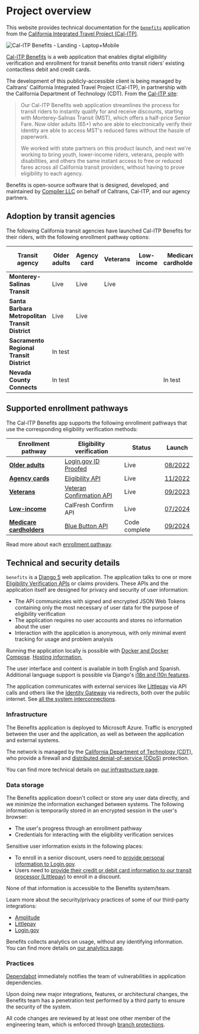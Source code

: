 # Project overview

This website provides technical documentation for the [`benefits`][benefits-repo] application from the
[California Integrated Travel Project (Cal-ITP)][calitp].

![Cal-ITP Benefits - Landing - Laptop+Mobile](https://github.com/cal-itp/benefits/assets/6279581/3f5c558b-ad45-49cd-bb51-b230c625837b)

[Cal-ITP Benefits](https://benefits.calitp.org) is a web application that enables digital eligibility verification and enrollment for transit benefits onto transit riders’ existing contactless debit and credit cards.

The development of this publicly-accessible client is being managed by Caltrans' California Integrated Travel Project (Cal-ITP), in partnership with the California Department of Technology (CDT). From the [Cal-ITP site](https://www.calitp.org/):

> Our Cal-ITP Benefits web application streamlines the process for transit riders to instantly qualify for and receive discounts, starting with Monterey-Salinas Transit (MST), which offers a half-price Senior Fare. Now older adults (65+) who are able to electronically verify their identity are able to access MST's reduced fares without the hassle of paperwork.
>
> We worked with state partners on this product launch, and next we're working to bring youth, lower-income riders, veterans, people with disabilities, and others the same instant access to free or reduced fares across all California transit providers, without having to prove eligibility to each agency.

Benefits is open-source software that is designed, developed, and maintained by <a href="https://compiler.la/" target="_blank">Compiler LLC</a> on behalf of Caltrans, Cal-ITP, and our agency partners.

## Adoption by transit agencies

The following California transit agencies have launched Cal-ITP Benefits for their riders, with the following enrollment pathway options:

| Transit agency                                  | Older adults | Agency card | Veterans | Low-income | Medicare cardholders | Initial agency launch |
| ----------------------------------------------- | ------------ | ----------- | -------- | ---------- | -------------------- | --------------------- |
| **Monterey-Salinas Transit**                    | Live         | Live        | Live     |            |                      | 12/2021               |
| **Santa Barbara Metropolitan Transit District** | Live         | Live        |          |            |                      | 10/2023               |
| **Sacramento Regional Transit District**        | In test      |             |          |            |                      |                       |
| **Nevada County Connects**                      | In test      |             |          |            |  In test             |                       |

## Supported enrollment pathways

The Cal-ITP Benefits app supports the following enrollment pathways that use the corresponding eligibility verification methods:

| Enrollment pathway                                                             | Eligibility verification                                                              | Status        | Launch                                                                |
| ------------------------------------------------------------------------------ | ------------------------------------------------------------------------------------- | ------------- | --------------------------------------------------------------------- |
| [**Older adults**](/benefits/enrollment-pathways/older-adults)                 | [Login.gov ID Proofed](https://developers.login.gov/attributes/)                      | Live          | [08/2022](https://github.com/cal-itp/benefits/releases/tag/2022.08.1) |
| [**Agency cards**](/benefits/enrollment-pathways/agency-cards)                 | [Eligibility API](https://docs.calitp.org/eligibility-api/specification/)             | Live          | [11/2022](https://github.com/cal-itp/benefits/releases/tag/2022.11.1) |
| [**Veterans**](/benefits/enrollment-pathways/veterans)                         | [Veteran Confirmation API](https://developer.va.gov/explore/api/veteran-confirmation) | Live          | [09/2023](https://github.com/cal-itp/benefits/releases/tag/2023.09.1) |
| [**Low-income**](/benefits/enrollment-pathways/low-income)                     | CalFresh Confirm API                                                                  | Live          | [07/2024](https://github.com/cal-itp/benefits/releases/tag/2024.07.1) |
| [**Medicare cardholders**](/benefits/enrollment-pathways/medicare-cardholders) | [Blue Button API](https://bluebutton.cms.gov/developers/#overview)                    | Code complete | [09/2024](https://github.com/cal-itp/benefits/releases/tag/2024.09.3) |

Read more about each [enrollment pathway](/benefits/enrollment-pathways/).

## Technical and security details

`benefits` is a [Django 5][django] web application. The application talks to one or more [Eligibility Verification APIs](https://docs.calitp.org/eligibility-api/specification) or claims providers. These APIs and the application itself are
designed for privacy and security of user information:

- The API communicates with signed and encrypted JSON Web Tokens containing only the most necessary of user data for the purpose of eligibility verification
- The application requires no user accounts and stores no information about the user
- Interaction with the application is anonymous, with only minimal event tracking for usage and problem analysis

Running the application locally is possible with [Docker and Docker Compose][docker]. [Hosting information.][hosting]

The user interface and content is available in both English and Spanish. Additional language support is possible via Django's
[i18n and l10n features][i18n].

The application communicates with external services like [Littlepay][littlepay] via API calls and others like the [Identity Gateway](https://dev.auth.cdt.ca.gov) via redirects, both over the public internet. See [all the system interconnections][interconnections].

### Infrastructure

The Benefits application is deployed to Microsoft Azure. Traffic is encrypted between the user and the application, as well as between the application and external systems.

The network is managed by the [California Department of Technology (CDT)](https://cdt.ca.gov/), who provide a firewall and [distributed denial-of-service (DDoS)](https://www.cloudflare.com/learning/ddos/what-is-a-ddos-attack/) protection.

You can find more technical details on [our infrastructure page](deployment/infrastructure/).

### Data storage

The Benefits application doesn't collect or store any user data directly, and we minimize the information exchanged between systems. The following information is temporarily stored in an encrypted session in the user's browser:

- The user's progress through an enrollment pathway
- Credentials for interacting with the eligibility verification services

Sensitive user information exists in the following places:

- To enroll in a senior discount, users need to [provide personal information to Login.gov](https://benefits.calitp.org/help#login-gov-verify).
- Users need to [provide their credit or debit card information to our transit processor (Littlepay)](https://benefits.calitp.org/help#littlepay) to enroll in a discount.

None of that information is accessible to the Benefits system/team.

Learn more about the security/privacy practices of some of our third-party integrations:

- [Amplitude](https://amplitude.com/amplitude-security-and-privacy)
- [Littlepay](https://littlepay.com/privacy-policy/)
- [Login.gov](https://www.login.gov/policy/)

Benefits collects analytics on usage, without any identifying information. You can find more details on [our analytics page](product-and-design/analytics/).

### Practices

[Dependabot](https://github.com/features/security/software-supply-chain) immediately notifies the team of vulnerabilities in application dependencies.

Upon doing new major integrations, features, or architectural changes, the Benefits team has a penetration test performed by a third party to ensure the security of the system.

All code changes are reviewed by at least one other member of the engineering team, which is enforced through [branch protections](https://docs.github.com/en/repositories/configuring-branches-and-merges-in-your-repository/defining-the-mergeability-of-pull-requests/about-protected-branches).

[benefits-repo]: https://github.com/cal-itp/benefits
[calitp]: https://calitp.org
[django]: https://docs.djangoproject.com/en/
[docker]: https://www.docker.com/products/docker-desktop
[interconnections]: deployment/infrastructure/#system-interconnections
[hosting]: deployment/
[littlepay]: https://littlepay.com/
[i18n]: https://docs.djangoproject.com/en/5.0/topics/i18n/
